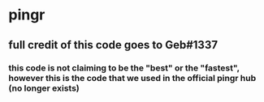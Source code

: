 # pingr
## full credit of this code goes to Geb#1337
### this code is not claiming to be the "best" or the "fastest", however this is the code that we used in the official pingr hub (no longer exists)
